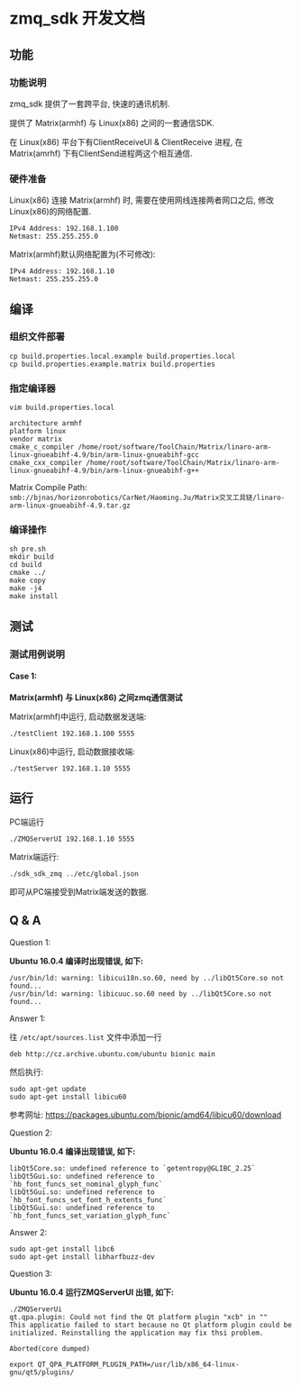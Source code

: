 # zmq_sdk 开发文档

## 功能
### 功能说明
zmq_sdk 提供了一套跨平台, 快速的通讯机制.

提供了 Matrix(armhf) 与 Linux(x86) 之间的一套通信SDK.

在 Linux(x86) 平台下有ClientReceiveUI & ClientReceive 进程, 在 Matrix(amrhf) 下有ClientSend进程两这个相互通信.


### 硬件准备
Linux(x86) 连接 Matrix(armhf) 时, 需要在使用网线连接两者网口之后, 修改Linux(x86)的网络配置.

```
IPv4 Address: 192.168.1.100
Netmast: 255.255.255.0
```

Matrix(armhf)默认网络配置为(不可修改):
```
IPv4 Address: 192.168.1.10
Netmast: 255.255.255.0
```


## 编译
### 组织文件部署
```
cp build.properties.local.example build.properties.local
cp build.properties.example.matrix build.properties
```

### 指定编译器
```
vim build.properties.local
```

```
architecture armhf
platform linux
vendor matrix
cmake_c_compiler /home/root/software/ToolChain/Matrix/linaro-arm-linux-gnueabihf-4.9/bin/arm-linux-gnueabihf-gcc
cmake_cxx_compiler /home/root/software/ToolChain/Matrix/linaro-arm-linux-gnueabihf-4.9/bin/arm-linux-gnueabihf-g++
```

Matrix Compile Path: `smb://bjnas/horizonrobotics/CarNet/Haoming.Ju/Matrix交叉工具链/linaro-arm-linux-gnueabihf-4.9.tar.gz`

### 编译操作

```
sh pre.sh
mkdir build
cd build
cmake ../
make copy
make -j4
make install
```


## 测试

### 测试用例说明

#### Case 1:
**Matrix(armhf) 与 Linux(x86) 之间zmq通信测试**

Matrix(armhf)中运行, 启动数据发送端:
```
./testClient 192.168.1.100 5555
```

Linux(x86)中运行, 启动数据接收端:
```
./testServer 192.168.1.10 5555
```

## 运行

PC端运行
```
./ZMQServerUI 192.168.1.10 5555
```
Matrix端运行:
```
./sdk_sdk_zmq ../etc/global.json
```
即可从PC端接受到Matrix端发送的数据.

## Q & A

Question 1:

**Ubuntu 16.0.4 编译时出现错误, 如下:**

```
/usr/bin/ld: warning: libicui18n.so.60, need by ../libQt5Core.so not found...
/usr/bin/ld: warning: libicuuc.so.60 need by ../libQt5Core.so not found...
```

Answer 1:

往 `/etc/apt/sources.list` 文件中添加一行

```
deb http://cz.archive.ubuntu.com/ubuntu bionic main
```

然后执行:

```
sudo apt-get update
sudo apt-get install libicu60
```

参考网址: https://packages.ubuntu.com/bionic/amd64/libicu60/download

Question 2:

**Ubuntu 16.0.4 编译出现错误, 如下:**

```
libQt5Core.so: undefined reference to `getentropy@GLIBC_2.25`
libQt5Gui.so: undefined reference to `hb_font_funcs_set_nominal_glyph_func`
libQt5Gui.so: undefined reference to `hb_font_funcs_set_font_h_extents_func`
libQt5Gui.so: undefined reference to `hb_font_funcs_set_variation_glyph_func`
```

Answer 2:

```
sudo apt-get install libc6
sudo apt-get install libharfbuzz-dev
```

Question 3:

**Ubuntu 16.0.4 运行ZMQServerUI 出错, 如下:**

```
./ZMQServerUi
qt.qpa.plugin: Could not find the Qt platform plugin "xcb" in ""
This applicatio failed to start because no Qt platform plugin could be initialized. Reinstalling the application may fix thsi problem.

Aborted(core dumped)
```


```
export QT_QPA_PLATFORM_PLUGIN_PATH=/usr/lib/x86_64-linux-gnu/qt5/plugins/
```
